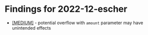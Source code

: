 # Findings for 2022-12-escher 

- [[MEDIUM]]([MEDIUM]-potential_overflow_with_'amount'_parameter_may_have_unintended_effects\README.md) - potential overflow with `amount` parameter may have unintended effects
